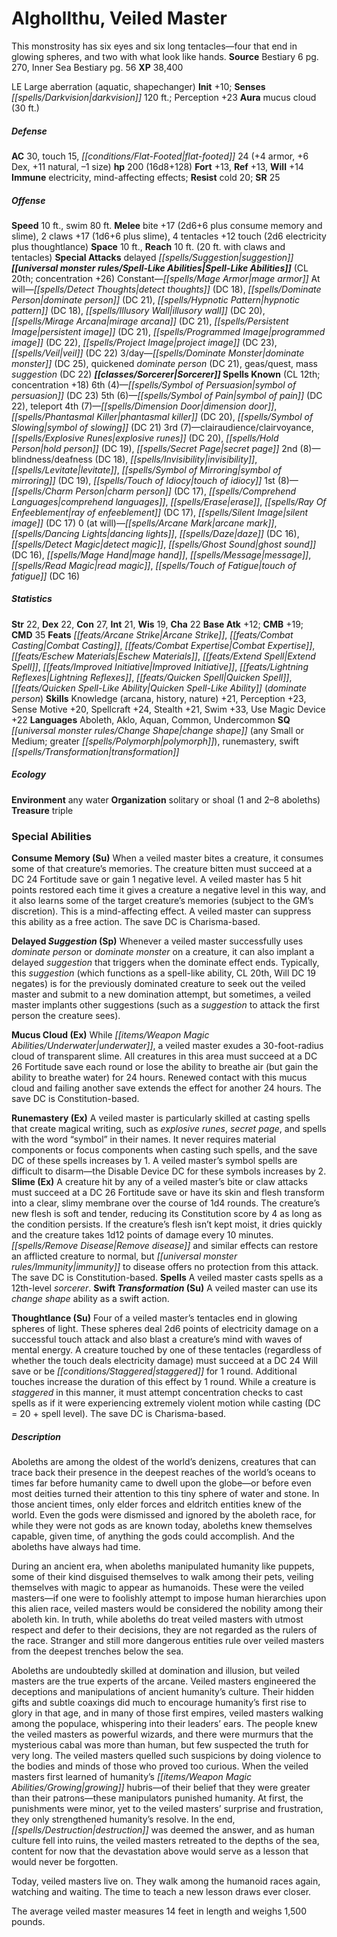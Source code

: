 ﻿---
cssclass: [monsters]
title1: Alghollthu, Veiled Master
desc_short: This monstrosity has six eyes and six long tentacles-four that end in
  glowing spheres, and two with what look like hands.
title2: Veiled Master
CR: 14
sources:
- name: Bestiary 6
  page: 270
  link: http://paizo.com/products/btpy9oge?Pathfinder-Roleplaying-Game-Bestiary-6-Hardcover
- name: Inner Sea Bestiary
  page: 56
  link: http://paizo.com/products/btpy8v2x?Pathfinder-Campaign-Setting-Inner-Sea-Bestiary
XP: 38400
alignment: LE
size: Large
type: aberration
subtypes:
- aquatic
- shapechanger
initiative:
  bonus: 10
senses:
  darkvision: 120
auras:
- name: mucus cloud
  radius: 30
AC:
  AC: 30
  touch: 15
  flat_footed: 24
  components:
    armor: 4
    dex: 6
    natural: 11
    size: -1
HP:
  HP: 200
  long: 16d8+128
saves:
  fort: 13
  ref: 13
  will: 14
immunities:
- electricity
- mind-affecting effects
resistances:
  cold: 20
SR: 25
speeds:
  base: 10
  swim: 80
attacks:
  melee:
  - - text: bite +17 (2d6+6 plus consume memory and slime)
      entries:
      - - damage: 2d6+6
        - effect: consume memory
        - effect: slime
      attack: bite
      bonus:
      - 17
    - text: 2 claws +17 (1d6+6 plus slime)
      entries:
      - - damage: 1d6+6
        - effect: slime
      count: 2
      attack: claws
      bonus:
      - 17
    - text: 4 tentacles +12 touch (2d6 electricity plus thoughtlance)
      entries:
      - - damage: 2d6
          type: electricity
        - effect: thoughtlance
      count: 4
      attack: tentacles
      bonus:
      - 12
      touch: true
  special:
  - delayed suggestion
space: 10
reach: 10
reach_other: 20 ft. with claws and tentacles
spell_like_abilities:
  entries:
  - name: mage armor
    source: default
    freq: Constant
  - name: detect thoughts
    source: default
    freq: At will
    DC: 18
  - name: dominate person
    source: default
    freq: At will
    DC: 21
  - name: hypnotic pattern
    source: default
    freq: At will
    DC: 18
  - name: illusory wall
    source: default
    freq: At will
    DC: 20
  - name: mirage arcana
    source: default
    freq: At will
    DC: 21
  - name: persistent image
    source: default
    freq: At will
    DC: 21
  - name: programmed image
    source: default
    freq: At will
    DC: 22
  - name: project image
    source: default
    freq: At will
    DC: 23
  - name: veil
    source: default
    freq: At will
    DC: 22
  - name: dominate monster
    source: default
    freq: 3/day
    DC: 25
  - name: quickened dominate person
    source: default
    freq: 3/day
    DC: 21
  - name: geas/quest
    source: default
    freq: 3/day
  - name: mass suggestion
    source: default
    freq: 3/day
    DC: 22
  sources:
  - name: default
    CL: 20
    concentration: 26
spells:
  entries:
  - name: symbol of persuasion
    source: Sorcerer
    level: 6
    DC: 23
  - name: symbol of pain
    source: Sorcerer
    level: 5
    DC: 22
  - name: teleport
    source: Sorcerer
    level: 5
  - name: dimension door
    source: Sorcerer
    level: 4
  - name: phantasmal killer
    source: Sorcerer
    level: 4
    DC: 20
  - name: symbol of slowing
    source: Sorcerer
    level: 4
    DC: 21
  - name: clairaudience/clairvoyance
    source: Sorcerer
    level: 3
  - name: explosive runes
    source: Sorcerer
    level: 3
    DC: 20
  - name: hold person
    source: Sorcerer
    level: 3
    DC: 19
  - name: secret page
    source: Sorcerer
    level: 3
  - name: blindness/deafness
    source: Sorcerer
    level: 2
    DC: 18
  - name: invisibility
    source: Sorcerer
    level: 2
  - name: levitate
    source: Sorcerer
    level: 2
  - name: symbol of mirroring
    source: Sorcerer
    level: 2
    DC: 19
  - name: touch of idiocy
    source: Sorcerer
    level: 2
  - name: charm person
    source: Sorcerer
    level: 1
    DC: 17
  - name: comprehend languages
    source: Sorcerer
    level: 1
  - name: erase
    source: Sorcerer
    level: 1
  - name: ray of enfeeblement
    source: Sorcerer
    level: 1
    DC: 17
  - name: silent image
    source: Sorcerer
    level: 1
    DC: 17
  - name: arcane mark
    source: Sorcerer
    level: 0
  - name: dancing lights
    source: Sorcerer
    level: 0
  - name: daze
    source: Sorcerer
    level: 0
    DC: 16
  - name: detect magic
    source: Sorcerer
    level: 0
  - name: ghost sound
    source: Sorcerer
    level: 0
    DC: 16
  - name: mage hand
    source: Sorcerer
    level: 0
  - name: message
    source: Sorcerer
    level: 0
  - name: read magic
    source: Sorcerer
    level: 0
  - name: touch of fatigue
    source: Sorcerer
    level: 0
    DC: 16
  sources:
  - name: Sorcerer
    type: known
    CL: 12
    concentration: 18
    slots:
      6: 4
      5: 6
      4: 7
      3: 7
      2: 8
      1: 8
      0: at-will
ability_scores:
  STR: 22
  DEX: 22
  CON: 27
  INT: 21
  WIS: 19
  CHA: 22
BAB: 12
CMB: 19
CMD: 35
feats:
- name: Arcane Strike
- name: Combat Casting
- name: Combat Expertise
- name: Eschew Materials
- name: Extend Spell
- name: Improved Initiative
- name: Lightning Reflexes
- name: Quicken Spell
- name: Quicken Spell-Like Ability (dominate person)
skills:
  Knowledge (arcana): 21
  Knowledge (history): 21
  Knowledge (nature): 21
  Perception: 23
  Sense Motive: 20
  Spellcraft: 24
  Stealth: 21
  Swim: 33
  Use Magic Device: 22
languages:
- Aboleth
- Aklo
- Aquan
- Common
- Undercommon
special_qualities:
- change shape (any Small or Medium; greater polymorph)
- runemastery
- swift transformation
ecology:
  environment: any water
  organization: solitary or shoal (1 and 2-8 aboleths)
  treasure_type: triple
special_abilities:
  Consume Memory (Su): When a veiled master bites a creature, it consumes some of
    that creature's memories. The creature bitten must succeed at a DC 24 Fortitude
    save or gain 1 negative level. A veiled master has 5 hit points restored each
    time it gives a creature a negative level in this way, and it also learns some
    of the target creature's memories (subject to the GM's discretion). This is a
    mind-affecting effect. A veiled master can suppress this ability as a free action.
    The save DC is Charisma-based.
  Delayed Suggestion (Sp): Whenever a veiled master successfully uses dominate person
    or dominate monster on a creature, it can also implant a delayed suggestion that
    triggers when the dominate effect ends. Typically, this suggestion (which functions
    as a spell-like ability, CL 20th, Will DC 19 negates) is for the previously dominated
    creature to seek out the veiled master and submit to a new domination attempt,
    but sometimes, a veiled master implants other suggestions (such as a suggestion
    to attack the first person the creature sees).
  Mucus Cloud (Ex): While underwater, a veiled master exudes a 30-foot-radius cloud
    of transparent slime. All creatures in this area must succeed at a DC 26 Fortitude
    save each round or lose the ability to breathe air (but gain the ability to breathe
    water) for 24 hours. Renewed contact with this mucus cloud and failing another
    save extends the effect for another 24 hours. The save DC is Constitution-based.
  Runemastery (Ex): A veiled master is particularly skilled at casting spells that
    create magical writing, such as explosive runes, secret page, and spells with
    the word “symbol” in their names. It never requires material components or focus
    components when casting such spells, and the save DC of these spells increases
    by 1. A veiled master's symbol spells are difficult to disarm-the Disable Device
    DC for these symbols increases by 2.
  Slime (Ex): A creature hit by any of a veiled master's bite or claw attacks must
    succeed at a DC 26 Fortitude save or have its skin and flesh transform into a
    clear, slimy membrane over the course of 1d4 rounds. The creature's new flesh
    is soft and tender, reducing its Constitution score by 4 as long as the condition
    persists. If the creature's flesh isn't kept moist, it dries quickly and the creature
    takes 1d12 points of damage every 10 minutes. Remove disease and similar effects
    can restore an afflicted creature to normal, but immunity to disease offers no
    protection from this attack. The save DC is Constitution-based.
  Spells: A veiled master casts spells as a 12th-level sorcerer.
  Swift Transformation (Su): A veiled master can use its change shape ability as a
    swift action.
  Thoughtlance (Su): Four of a veiled master's tentacles end in glowing spheres of
    light. These spheres deal 2d6 points of electricity damage on a successful touch
    attack and also blast a creature's mind with waves of mental energy. A creature
    touched by one of these tentacles (regardless of whether the touch deals electricity
    damage) must succeed at a DC 24 Will save or be staggered for 1 round. Additional
    touches increase the duration of this effect by 1 round. While a creature is staggered
    in this manner, it must attempt concentration checks to cast spells as if it were
    experiencing extremely violent motion while casting (DC = 20 + spell level). The
    save DC is Charisma-based.
desc_long: |-
  Aboleths are among the oldest of the world's denizens, creatures that can trace back their presence in the deepest reaches of the world's oceans to times far before humanity came to dwell upon the globe-or before even most deities turned their attention to this tiny sphere of water and stone. In those ancient times, only elder forces and eldritch entities knew of the world. Even the gods were dismissed and ignored by the aboleth race, for while they were not gods as are known today, aboleths knew themselves capable, given time, of anything the gods could accomplish. And the aboleths have always had time. 

  During an ancient era, when aboleths manipulated humanity like puppets, some of their kind disguised themselves to walk among their pets, veiling themselves with magic to appear as humanoids. These were the veiled masters-if one were to foolishly attempt to impose human hierarchies upon this alien race, veiled masters would be considered the nobility among their aboleth kin. In truth, while aboleths do treat veiled masters with utmost respect and defer to their decisions, they are not regarded as the rulers of the race. Stranger and still more dangerous entities rule over veiled masters from the deepest trenches below the sea. 

  Aboleths are undoubtedly skilled at domination and illusion, but veiled masters are the true experts of the arcane. Veiled masters engineered the deceptions and manipulations of ancient humanity's culture. Their hidden gifts and subtle coaxings did much to encourage humanity's first rise to glory in that age, and in many of those first empires, veiled masters walking among the populace, whispering into their leaders' ears. The people knew the veiled masters as powerful wizards, and there were murmurs that the mysterious cabal was more than human, but few suspected the truth for very long. The veiled masters quelled such suspicions by doing violence to the bodies and minds of those who proved too curious. When the veiled masters first learned of humanity's growing hubris-of their belief that they were greater than their patrons-these manipulators punished humanity. At first, the punishments were minor, yet to the veiled masters' surprise and frustration, they only strengthened humanity's resolve. In the end, destruction was deemed the answer, and as human culture fell into ruins, the veiled masters retreated to the depths of the sea, content for now that the devastation above would serve as a lesson that would never be forgotten. 

  Today, veiled masters live on. They walk among the humanoid races again, watching and waiting. The time to teach a new lesson draws ever closer. 

  The average veiled master measures 14 feet in length and weighs 1,500 pounds.

---

# Alghollthu, Veiled Master
This monstrosity has six eyes and six long tentacles—four that end in glowing spheres, and two with what look like hands.
**Source** Bestiary 6 pg. 270, Inner Sea Bestiary pg. 56
**XP** 38,400

LE Large aberration (aquatic, shapechanger)
**Init** +10; **Senses** _[[spells/Darkvision|darkvision]]_ 120 ft.; Perception +23
**Aura** mucus cloud (30 ft.)

##### Defense

**AC** 30, touch 15, _[[conditions/Flat-Footed|flat-footed]]_ 24 (+4 armor, +6 Dex, +11 natural, –1 size)
**hp** 200 (16d8+128)
**Fort** +13, **Ref** +13, **Will** +14
**Immune** electricity, mind-affecting effects; **Resist** cold 20; **SR** 25

##### Offense
**Speed** 10 ft., swim 80 ft.
**Melee** bite +17 (2d6+6 plus consume memory and slime), 2 claws +17 (1d6+6 plus slime), 4 tentacles +12 touch (2d6 electricity plus thoughtlance)
**Space** 10 ft., **Reach** 10 ft. (20 ft. with claws and tentacles)
**Special Attacks** delayed _[[spells/Suggestion|suggestion]]_
**_[[universal monster rules/Spell-Like Abilities|Spell-Like Abilities]]_** (CL 20th; concentration +26)
Constant—_[[spells/Mage Armor|mage armor]]_ 
At will—_[[spells/Detect Thoughts|detect thoughts]]_ (DC 18), _[[spells/Dominate Person|dominate person]]_ (DC 21), _[[spells/Hypnotic Pattern|hypnotic pattern]]_ (DC 18), _[[spells/Illusory Wall|illusory wall]]_ (DC 20), _[[spells/Mirage Arcana|mirage arcana]]_ (DC 21), _[[spells/Persistent Image|persistent image]]_ (DC 21), _[[spells/Programmed Image|programmed image]]_ (DC 22), _[[spells/Project Image|project image]]_ (DC 23), _[[spells/Veil|veil]]_ (DC 22) 
3/day—_[[spells/Dominate Monster|dominate monster]]_ (DC 25), quickened _dominate person_ (DC 21), geas/quest, mass _suggestion_ (DC 22)
**_[[classes/Sorcerer|Sorcerer]]_ Spells Known** (CL 12th; concentration +18)
6th (4)—_[[spells/Symbol of Persuasion|symbol of persuasion]]_ (DC 23) 
5th (6)—_[[spells/Symbol of Pain|symbol of pain]]_ (DC 22), teleport 
4th (7)—_[[spells/Dimension Door|dimension door]]_, _[[spells/Phantasmal Killer|phantasmal killer]]_ (DC 20), _[[spells/Symbol of Slowing|symbol of slowing]]_ (DC 21) 
3rd (7)—clairaudience/clairvoyance, _[[spells/Explosive Runes|explosive runes]]_ (DC 20), _[[spells/Hold Person|hold person]]_ (DC 19), _[[spells/Secret Page|secret page]]_ 
2nd (8)—blindness/deafness (DC 18), _[[spells/Invisibility|invisibility]]_, _[[spells/Levitate|levitate]]_, _[[spells/Symbol of Mirroring|symbol of mirroring]]_ (DC 19), _[[spells/Touch of Idiocy|touch of idiocy]]_ 
1st (8)— _[[spells/Charm Person|charm person]]_ (DC 17), _[[spells/Comprehend Languages|comprehend languages]]_, _[[spells/Erase|erase]]_, _[[spells/Ray Of Enfeeblement|ray of enfeeblement]]_ (DC 17), _[[spells/Silent Image|silent image]]_ (DC 17) 
0 (at will)—_[[spells/Arcane Mark|arcane mark]]_, _[[spells/Dancing Lights|dancing lights]]_, _[[spells/Daze|daze]]_ (DC 16), _[[spells/Detect Magic|detect magic]]_, _[[spells/Ghost Sound|ghost sound]]_ (DC 16), _[[spells/Mage Hand|mage hand]]_, _[[spells/Message|message]]_, _[[spells/Read Magic|read magic]]_, _[[spells/Touch of Fatigue|touch of fatigue]]_ (DC 16)

##### Statistics
**Str** 22, **Dex** 22, **Con** 27, **Int** 21, **Wis** 19, **Cha** 22
**Base Atk** +12; **CMB** +19; **CMD** 35
**Feats** _[[feats/Arcane Strike|Arcane Strike]]_, _[[feats/Combat Casting|Combat Casting]]_, _[[feats/Combat Expertise|Combat Expertise]]_, _[[feats/Eschew Materials|Eschew Materials]]_, _[[feats/Extend Spell|Extend Spell]]_, _[[feats/Improved Initiative|Improved Initiative]]_, _[[feats/Lightning Reflexes|Lightning Reflexes]]_, _[[feats/Quicken Spell|Quicken Spell]]_, _[[feats/Quicken Spell-Like Ability|Quicken Spell-Like Ability]]_ (_dominate person_)
**Skills** Knowledge (arcana, history, nature) +21, Perception +23, Sense Motive +20, Spellcraft +24, Stealth +21, Swim +33, Use Magic Device +22
**Languages** Aboleth, Aklo, Aquan, Common, Undercommon
**SQ** _[[universal monster rules/Change Shape|change shape]]_ (any Small or Medium; greater _[[spells/Polymorph|polymorph]]_), runemastery, swift _[[spells/Transformation|transformation]]_

##### Ecology

**Environment** any water
**Organization** solitary or shoal (1 and 2–8 aboleths)
**Treasure** triple

### Special Abilities

**Consume Memory (Su)** When a veiled master bites a creature, it consumes some of that creature’s memories. The creature bitten must succeed at a DC 24 Fortitude save or gain 1 negative level. A veiled master has 5 hit points restored each time it gives a creature a negative level in this way, and it also learns some of the target creature’s memories (subject to the GM’s discretion). This is a mind-affecting effect. A veiled master can suppress this ability as a free action. The save DC is Charisma-based.

**Delayed _Suggestion_ (Sp)** Whenever a veiled master successfully uses _dominate person_ or _dominate monster_ on a creature, it can also implant a delayed _suggestion_ that triggers when the dominate effect ends. Typically, this _suggestion_ (which functions as a spell-like ability, CL 20th, Will DC 19 negates) is for the previously dominated creature to seek out the veiled master and submit to a new domination attempt, but sometimes, a veiled master implants other suggestions (such as a _suggestion_ to attack the first person the creature sees).

**Mucus Cloud (Ex)** While _[[items/Weapon Magic Abilities/Underwater|underwater]]_, a veiled master exudes a 30-foot-radius cloud of transparent slime. All creatures in this area must succeed at a DC 26 Fortitude save each round or lose the ability to breathe air (but gain the ability to breathe water) for 24 hours. Renewed contact with this mucus cloud and failing another save extends the effect for another 24 hours. The save DC is Constitution-based.

**Runemastery (Ex)** A veiled master is particularly skilled at casting spells that create magical writing, such as _explosive runes_, _secret page_, and spells with the word “symbol” in their names. It never requires material components or focus components when casting such spells, and the save DC of these spells increases by 1. A veiled master’s symbol spells are difficult to disarm—the Disable Device DC for these symbols increases by 2.
**Slime (Ex)** A creature hit by any of a veiled master’s bite or claw attacks must succeed at a DC 26 Fortitude save or have its skin and flesh transform into a clear, slimy membrane over the course of 1d4 rounds. The creature’s new flesh is soft and tender, reducing its Constitution score by 4 as long as the condition persists. If the creature’s flesh isn’t kept moist, it dries quickly and the creature takes 1d12 points of damage every 10 minutes. _[[spells/Remove Disease|Remove disease]]_ and similar effects can restore an afflicted creature to normal, but _[[universal monster rules/Immunity|immunity]]_ to disease offers no protection from this attack. The save DC is Constitution-based.
**Spells** A veiled master casts spells as a 12th-level _sorcerer_.
**Swift _Transformation_ (Su)** A veiled master can use its _change shape_ ability as a swift action.

**Thoughtlance (Su)** Four of a veiled master’s tentacles end in glowing spheres of light. These spheres deal 2d6 points of electricity damage on a successful touch attack and also blast a creature’s mind with waves of mental energy. A creature touched by one of these tentacles (regardless of whether the touch deals electricity damage) must succeed at a DC 24 Will save or be _[[conditions/Staggered|staggered]]_ for 1 round. Additional touches increase the duration of this effect by 1 round. While a creature is _staggered_ in this manner, it must attempt concentration checks to cast spells as if it were experiencing extremely violent motion while casting (DC = 20 + spell level). The save DC is Charisma-based.

##### Description

Aboleths are among the oldest of the world’s denizens, creatures that can trace back their presence in the deepest reaches of the world’s oceans to times far before humanity came to dwell upon the globe—or before even most deities turned their attention to this tiny sphere of water and stone. In those ancient times, only elder forces and eldritch entities knew of the world. Even the gods were dismissed and ignored by the aboleth race, for while they were not gods as are known today, aboleths knew themselves capable, given time, of anything the gods could accomplish. And the aboleths have always had time.

During an ancient era, when aboleths manipulated humanity like puppets, some of their kind disguised themselves to walk among their pets, veiling themselves with magic to appear as humanoids. These were the veiled masters—if one were to foolishly attempt to impose human hierarchies upon this alien race, veiled masters would be considered the nobility among their aboleth kin. In truth, while aboleths do treat veiled masters with utmost respect and defer to their decisions, they are not regarded as the rulers of the race. Stranger and still more dangerous entities rule over veiled masters from the deepest trenches below the sea.

Aboleths are undoubtedly skilled at domination and illusion, but veiled masters are the true experts of the arcane. Veiled masters engineered the deceptions and manipulations of ancient humanity’s culture. Their hidden gifts and subtle coaxings did much to encourage humanity’s first rise to glory in that age, and in many of those first empires, veiled masters walking among the populace, whispering into their leaders’ ears. The people knew the veiled masters as powerful wizards, and there were murmurs that the mysterious cabal was more than human, but few suspected the truth for very long. The veiled masters quelled such suspicions by doing violence to the bodies and minds of those who proved too curious. When the veiled masters first learned of humanity’s _[[items/Weapon Magic Abilities/Growing|growing]]_ hubris—of their belief that they were greater than their patrons—these manipulators punished humanity. At first, the punishments were minor, yet to the veiled masters’ surprise and frustration, they only strengthened humanity’s resolve. In the end, _[[spells/Destruction|destruction]]_ was deemed the answer, and as human culture fell into ruins, the veiled masters retreated to the depths of the sea, content for now that the devastation above would serve as a lesson that would never be forgotten.

Today, veiled masters live on. They walk among the humanoid races again, watching and waiting. The time to teach a new lesson draws ever closer.

The average veiled master measures 14 feet in length and weighs 1,500 pounds.